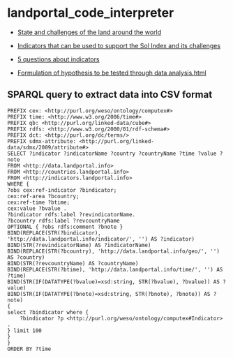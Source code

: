 # landportal_code_interpreter

* [State and challenges of the land around the world](https://htmlpreview.github.io/?https://raw.githubusercontent.com/asanchez75/landportal_code_interpreter/main/Land%20Indicators%20-%20EDA%20for%20%20state%20and%20challenges%20of%20the%20land%20.html)

* [Indicators that can be used to support the Sol Index and its challenges](https://htmlpreview.github.io/?https://raw.githubusercontent.com/asanchez75/landportal_code_interpreter/main/SOLIndex%20and%20Challenges.html)
  
* [5 questions about indicators](https://htmlpreview.github.io/?https://raw.githubusercontent.com/asanchez75/landportal_code_interpreter/main/5%20questions%20about%20indicators.html)

* [Formulation of hypothesis to be tested through data analysis.html](https://htmlpreview.github.io/?https://raw.githubusercontent.com/asanchez75/landportal_code_interpreter/main/Formulation%20of%20hypothesis%20to%20be%20tested%20through%20data%20analysis.html)


## SPARQL query to extract data into CSV format


```sparql
PREFIX cex: <http://purl.org/weso/ontology/computex#> 
PREFIX time: <http://www.w3.org/2006/time#> 
PREFIX qb: <http://purl.org/linked-data/cube#> 
PREFIX rdfs: <http://www.w3.org/2000/01/rdf-schema#> 
PREFIX dct: <http://purl.org/dc/terms/> 
PREFIX sdmx-attribute: <http://purl.org/linked-data/sdmx/2009/attribute#>  
SELECT ?indicator ?indicatorName ?country ?countryName ?time ?value ?note 
FROM <http://data.landportal.info> 
FROM <http://countries.landportal.info> 
FROM <http://indicators.landportal.info> 
WHERE { 
?obs cex:ref-indicator ?bindicator; 
cex:ref-area ?bcountry; 
cex:ref-time ?btime; 
cex:value ?bvalue . 
?bindicator rdfs:label ?revindicatorName. 
?bcountry rdfs:label ?revcountryName 
OPTIONAL { ?obs rdfs:comment ?bnote } 
BIND(REPLACE(STR(?bindicator), 'http://data.landportal.info/indicator/', '') AS ?indicator)
BIND(STR(?revindicatorName) AS ?indicatorName)
BIND(REPLACE(STR(?bcountry), 'http://data.landportal.info/geo/', '') AS ?country) 
BIND(STR(?revcountryName) AS ?countryName) 
BIND(REPLACE(STR(?btime), 'http://data.landportal.info/time/', '') AS ?time) 
BIND(STR(IF(DATATYPE(?bvalue)=xsd:string, STR(?bvalue), ?bvalue)) AS ?value) 
BIND(STR(IF(DATATYPE(?bnote)=xsd:string, STR(?bnote), ?bnote)) AS ?note) 
{
select ?bindicator where { 
    ?bindicator ?p <http://purl.org/weso/ontology/computex#Indicator> .
} limit 100 
}
} 
ORDER BY ?time
```

